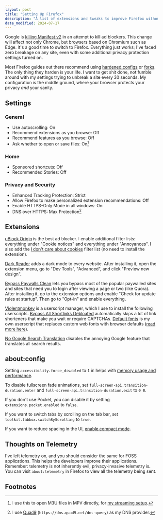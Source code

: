 ```yaml
---
layout: post
title: "Setting Up Firefox"
description: "A list of extensions and tweaks to improve Firefox without breakage."
date_modified: 2024-07-17
---
```


Google is [killing Manifest v2](https://blog.chromium.org/2024/05/manifest-v2-phase-out-begins.html) in an attempt to kill ad blockers. This change will affect not only Chrome, but browsers based on Chromium such as Edge. It's a good time to switch to Firefox. Everything just works; I've faced zero breakage on any site, even with some additional privacy protection settings turned on.

Most Firefox guides out there recommend using [hardened configs](https://github.com/arkenfox/user.js) or [forks](https://librewolf.net). The only thing they harden is your life. I want to get shit done, not fumble around with my settings trying to unbreak a site every 30 seconds. My configuration is the middle ground, where your browser protects your privacy *and* your sanity.

## Settings

### General

- Use autoscrolling: On
- Recommend extensions as you browse: Off
- Recommend features as you browse: Off
- Ask whether to open or save files: On[^1]
  
### Home

- Sponsored shortcuts: Off
- Recommended Stories: Off

### Privacy and Security

- Enhanced Tracking Protection: Strict
- Allow Firefox to make personalized extension recommendations: Off
- Enable HTTPS-Only Mode in all windows: On
- DNS over HTTPS: Max Protection[^2]

## Extensions

[uBlock Origin](https://addons.mozilla.org/en-US/firefox/addon/ublock-origin) is the best ad blocker. I enable additional filter lists: everything under "Cookie notices" and everything under "Annoyances". I also add the [I don't care about cookies](https://www.i-dont-care-about-cookies.eu/abp) filter list (no need to install the extension).

[Dark Reader](https://addons.mozilla.org/en-US/firefox/addon/darkreader) adds a dark mode to every website. After installing it, open the extension menu, go to "Dev Tools", "Advanced", and click "Preview new design".

[Bypass Paywalls Clean](https://github.com/bpc-clone/bpc_updates/releases/download/latest/bypass_paywalls_clean-latest.xpi) lets you bypass most of the popular paywalled sites and sites that need you to login after viewing a page or two (like Quora). After installing it, go to the extension options and enable "Check for update rules at startup". Then go to "Opt-in" and enable everything.

[Violentmonkey](https://addons.mozilla.org/en-US/firefox/addon/violentmonkey) is a userscript manager, which I use to install the following userscripts. [Bypass All Shortlinks Debloated](https://codeberg.org/Amm0ni4/bypass-all-shortlinks-debloated/raw/branch/main/Bypass_All_Shortlinks.user.js) automatically skips a lot of link shorteners that make you wait or require CAPTCHAs. [Default fonts](https://greasyfork.org/en/scripts/496839-default-fonts) is my own userscript that replaces custom web fonts with browser defaults ([read more here](/blog/treat-yourself-to-good-typography#improving-browser-fonts)).

[No Google Search Translation](https://addons.mozilla.org/en-US/firefox/addon/no-google-search-translation) disables the annoying Google feature that translates all search results.

## about:config

Setting `accessibility.force_disabled` to `1` in helps with [memory usage and performance](https://bugzilla.mozilla.org/show_bug.cgi?id=1726887).

To disable fullscreen fade animations, set `full-screen-api.transition-duration.enter` and `full-screen-api.transition-duration.exit` to `0 0`.

If you don't use Pocket, you can disable it by setting `extensions.pocket.enabled` to `false`.

If you want to switch tabs by scrolling on the tab bar, set `toolkit.tabbox.switchByScrolling` to `true`.

If you want to reduce spacing in the UI, [enable compact mode](https://support.mozilla.org/en-US/kb/compact-mode-workaround-firefox).

## Thoughts on Telemetry

I've left telemetry on, and you should consider the same for FOSS applications. This helps the developers improve their applications. Remember: telemetry is not inherently evil, privacy-invasive telemetry is. You can visit `about:telemetry` in Firefox to view all the telemetry being sent.

## Footnotes

[^1]: I use this to open M3U files in MPV directly, for [my streaming setup](/blog/the-comfiest-streaming-service#streaming-with-mpv).

[^2]: I use [Quad9](https://quad9.net) (`https://dns.quad9.net/dns-query`) as my DNS provider.
